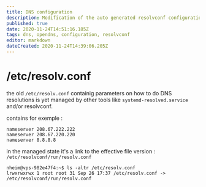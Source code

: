 ```yaml
---
title: DNS configuration
description: Modification of the auto generated resolvconf configuration file
published: true
date: 2020-11-24T14:51:16.185Z
tags: dns, opendns, configuration, resolvconf
editor: markdown
dateCreated: 2020-11-24T14:39:06.205Z
---
```


# /etc/resolv.conf
the old ``/etc/resolv.conf`` containig parameters on how to do DNS resolutions is yet managed by other tools like ``systemd-resolved.service`` and/or resolvconf.

contains for exemple :
````
nameserver 208.67.222.222
nameserver 208.67.220.220
nameserver 8.8.8.8
````
in the managed state it's a link to the effective file version : ``/etc/resolvconf/run/resolv.conf ``
````
nheim@vps-982e47f4:~$ ls -altr /etc/resolv.conf
lrwxrwxrwx 1 root root 31 Sep 26 17:37 /etc/resolv.conf -> /etc/resolvconf/run/resolv.conf

````
